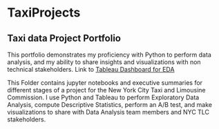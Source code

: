 # TaxiProjects
## Taxi data Project Portfolio

This portfolio demonstrates my proficiency with Python to perform data analysis, and my ability to share insights and visualizations with non technical stakeholders. Link to [Tableau Dashboard for EDA]([url](https://public.tableau.com/views/NYCTLCDashboardEDAMonthlyHourlyData/EDADashboard?:language=en-US&:display_count=n&:origin=viz_share_link))

This Folder contains jupyter notebooks and executive summaries for different stages of a project for the New York City Taxi and Limousine Commission. I use Python and Tableau to perform Exploratory Data Analysis, compute Descriptive Statistics, perform an A/B test, and make visualizations to share with Data Analysis team members and NYC TLC stakeholders.
